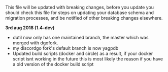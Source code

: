 This file will be updated with breaking changes, before you update you should check this file for steps on updating your database schema and migration processes, and be notified of other breaking changes elsewhere.

**3rd aug 2018 (1.4-dev)**
 - dutil now only has one maintained branch, the master which was merged with dgofork.
 - my discordgo fork's default branch is now yagpdb
 - Updated build scripts (docker and circle) as a result, if your docker script isnt working in the future this is most likely the reason if you have a old version of the docker build script